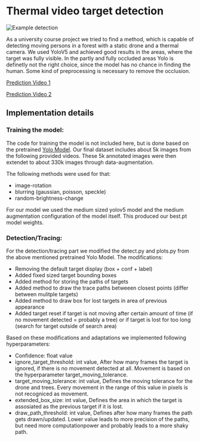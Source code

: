 # Thermal video target detection

![Example detection](https://public-files.gumroad.com/vl10vhq81zqu0gcjgekqlkr88kw9)

As a university course project we tried to find a method, which is capable of detecting moving persons in a forest with a static drone and a thermal camera. We used YoloV5 and achieved good results in the areas, where the target was fully visible. In the partly and fully occluded areas Yolo is definetly not the right choice, since the model has no chance in finding the human. Some kind of preprocessing is necessary to remove the occlusion.

[Prediction Video 1](https://youtu.be/_aqjhaKmv0g)

[Prediction Video 2](https://youtu.be/REYJ9RAcxq0)

## Implementation details

### Training the model:

The code for training the model is not included here, but is done based on the pretrained [Yolo Model](https://github.com/ultralytics/yolov5). Our final dataset includes about 5k images from the following provided videos. These 5k annotated images were then extendet to about 330k images through data-augmentation.

The following methods were used for that: 
- image-rotation
- blurring (gaussian, poisson, speckle)
- random-brightness-change

For our model we used the medium sized yolov5 model and the medium augmentation configuration of the model itself.
This produced our best.pt model weights.

### Detection/Tracing:

For the detection/tracing part we modified the detect.py and plots.py from the above mentioned pretrained Yolo Model.
The modifications:
- Removing the default target display (box + conf + label)
- Added fixed sized target bounding boxes
- Added method for storing the paths of targets
- Added method to draw the trace paths betweeen closest points (differ between mulitple targets)
- Added method to draw box for lost targets in area of previous appearance
- Added target reset if target is not moving after certain amount of time (if no movement detected = probably a tree) or if target is lost for too long (search for target outside of search area)

Based on these modifications and adaptations we implemented following hyperparameters:
- Confidence: float value
- ignore_target_threshold: int value, After how many frames the target is ignored, if there is no movement detected at all. Movement is based on the hyperparameter target_moving_tolerance.
- target_moving_tolerance: int value, Defines the moving tolerance for the drone and trees. Every movement in the range of this value in pixels is not recogniced as movement.
- extended_box_size: int value, Defines the area in which the target is assosiated as the previous target if it is lost.
- draw_path_threshold: int value, Defines after how many frames the path gets drawn/updated. Lower value leads to more precision of the paths, but need more computationpower and probably leads to a more shaky path.